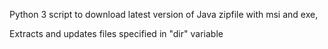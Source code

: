 Python 3 script to download latest version of Java zipfile with msi and exe,

Extracts and updates files specified in "dir" variable